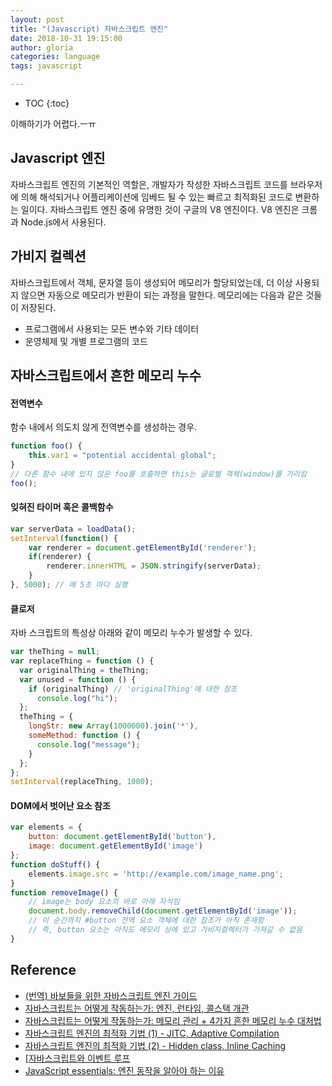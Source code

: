 ```yaml
---
layout: post
title: "(Javascript) 자바스크립트 엔진"
date: 2018-10-31 19:15:00
author: gloria
categories: language
tags: javascript

---
```


* TOC
{:toc}


이해하기가 어렵다.ㅡㅠ

## Javascript 엔진
자바스크립트 엔진의 기본적인 역할은, 개발자가 작성한 자바스크립트 코드를 브라우저에 의해 해석되거나 어플리케이션에 임베드 될 수 있는 빠르고 최적화된 코드로 변환하는 일이다. 
자바스크립트 엔진 중에 유명한 것이 구글의 V8 엔진이다. V8 엔진은 크롬과 Node.js에서 사용된다.

## 가비지 컬렉션
자바스크립트에서 객체, 문자열 등이 생성되어 메모리가 할당되었는데, 더 이상 사용되지 않으면 자동으로 메모리가 반환이 되는 과정을 말한다.
메모리에는 다음과 같은 것들이 저장된다.
- 프로그램에서 사용되는 모든 변수와 기타 데이터
- 운영체제 및 개별 프로그램의 코드

## 자바스크립트에서 흔한 메모리 누수
#### 전역변수
함수 내에서 의도치 않게 전역변수를 생성하는 경우. 
```javascript
function foo() {
    this.var1 = "potential accidental global";
}
// 다른 함수 내에 있지 않은 foo를 호출하면 this는 글로벌 객체(window)를 가리킴
foo();
```

#### 잊혀진 타이머 혹은 콜백함수
```javascript
var serverData = loadData();
setInterval(function() {
    var renderer = document.getElementById('renderer');
    if(renderer) {
        renderer.innerHTML = JSON.stringify(serverData);
    }
}, 5000); // 매 5초 마다 실행
```


#### 클로저
자바 스크립트의 특성상 아래와 같이 메모리 누수가 발생할 수 있다.
```javascript
var theThing = null;
var replaceThing = function () {
  var originalThing = theThing;
  var unused = function () {
    if (originalThing) // 'originalThing'에 대한 참조
      console.log("hi");
  };
  theThing = {
    longStr: new Array(1000000).join('*'),
    someMethod: function () {
      console.log("message");
    }
  };
};
setInterval(replaceThing, 1000);
```

#### DOM에서 벗어난 요소 참조
```javascript
var elements = {
    button: document.getElementById('button'),
    image: document.getElementById('image')
};
function doStuff() {
    elements.image.src = 'http://example.com/image_name.png';
}
function removeImage() {
    // image는 body 요소의 바로 아래 자식임
    document.body.removeChild(document.getElementById('image'));
    // 이 순간까지 #button 전역 요소 객체에 대한 참조가 아직 존재함
    // 즉, button 요소는 아직도 메모리 상에 있고 가비지컬렉터가 가져갈 수 없음
}
```




## Reference
- [(번역) 바보들을 위한 자바스크립트 엔진 가이드](https://dongwoo.blog/2015/10/12/%EB%B2%88%EC%97%AD-%EB%B0%94%EB%B3%B4%EB%93%A4%EC%9D%84-%EC%9C%84%ED%95%9C-%EC%9E%90%EB%B0%94%EC%8A%A4%ED%81%AC%EB%A6%BD%ED%8A%B8-%EC%97%94%EC%A7%84-%EA%B0%80%EC%9D%B4%EB%93%9C/)
- [자바스크립트는 어떻게 작동하는가: 엔진, 런타임, 콜스택 개관](https://engineering.huiseoul.com/%EC%9E%90%EB%B0%94%EC%8A%A4%ED%81%AC%EB%A6%BD%ED%8A%B8%EB%8A%94-%EC%96%B4%EB%96%BB%EA%B2%8C-%EC%9E%91%EB%8F%99%ED%95%98%EB%8A%94%EA%B0%80-%EC%97%94%EC%A7%84-%EB%9F%B0%ED%83%80%EC%9E%84-%EC%BD%9C%EC%8A%A4%ED%83%9D-%EA%B0%9C%EA%B4%80-ea47917c8442)
- [자바스크립트는 어떻게 작동하는가: 메모리 관리 + 4가지 흔한 메모리 누수 대처법](https://engineering.huiseoul.com/%EC%9E%90%EB%B0%94%EC%8A%A4%ED%81%AC%EB%A6%BD%ED%8A%B8%EB%8A%94-%EC%96%B4%EB%96%BB%EA%B2%8C-%EC%9E%91%EB%8F%99%ED%95%98%EB%8A%94%EA%B0%80-%EB%A9%94%EB%AA%A8%EB%A6%AC-%EA%B4%80%EB%A6%AC-4%EA%B0%80%EC%A7%80-%ED%9D%94%ED%95%9C-%EB%A9%94%EB%AA%A8%EB%A6%AC-%EB%88%84%EC%88%98-%EB%8C%80%EC%B2%98%EB%B2%95-5b0d217d788d)
- [자바스크립트 엔진의 최적화 기법 (1) - JITC, Adaptive Compilation](https://meetup.toast.com/posts/77)
- [자바스크립트 엔진의 최적화 기법 (2) - Hidden class, Inline Caching](https://meetup.toast.com/posts/78)
- [[자바스크립트와 이벤트 루프](https://meetup.toast.com/posts/89)
- [JavaScript essentials: 엔진 동작을 알아야 하는 이유](https://devtimothy.tistory.com/94?fbclid=IwAR04jLJ3RAIgrUyZv2wnJENhqj9kV2iJj4HM9VODcQU40NLiQaMG-peQiHE)